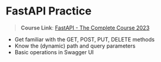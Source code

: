 # FastAPI Practice

> **Course Link**: [FastAPI - The Complete Course 2023](https://www.udemy.com/course/fastapi-the-complete-course/)


- Get familiar with the GET, POST, PUT, DELETE methods
- Know the (dynamic) path and query parameters
- Basic operations in Swagger UI


